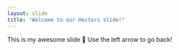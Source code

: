 ```yaml
---
layout: slide
title: "Welcome to our Hectors slide!"
---
```

This is my awesome slide :tada:
Use the left arrow to go back!
